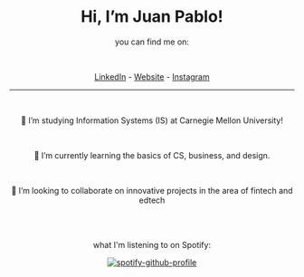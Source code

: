 <div align="center">

# Hi, I’m Juan Pablo!

you can find me on:
  
  <br>
  
[LinkedIn](https://linkedin.com/in/juanpablou) - [Website](https://juanpablou.com/about) - [Instagram](https://instagram.com/juanpab_u)
  
<hr>
<br>
  

👀 I’m studying Information Systems (IS) at Carnegie Mellon University!
  
  <br>
  
🌱 I’m currently learning the basics of CS, business, and design.
  
  <br>
  
💞️ I’m looking to collaborate on innovative projects in the area of fintech and edtech

  <br>
  <br>
  
what I'm listening to on Spotify:

[![spotify-github-profile](https://spotify-github-profile.vercel.app/api/view?uid=jpurista&cover_image=true&theme=novatorem&bar_color=53b14f&bar_color_cover=false)](https://github.com/kittinan/spotify-github-profile)
</div>
